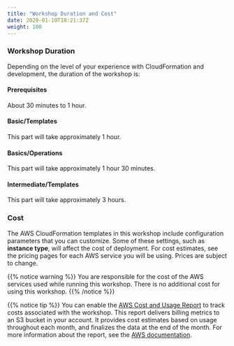 ```yaml
---
title: "Workshop Duration and Cost"
date: 2020-01-10T18:21:37Z
weight: 100
---
```


### Workshop Duration

Depending on the level of your experience with CloudFormation and development, the duration of the workshop is:

#### Prerequisites

About 30 minutes to 1 hour.

#### Basic/Templates

This part will take approximately 1 hour.

#### Basics/Operations

This part will take approximately 1 hour 30 minutes.

#### Intermediate/Templates

This part will take approximately 3 hours.

### Cost

The AWS CloudFormation templates in this workshop include configuration parameters that you can customize. Some of
these settings, such as **instance type**, will affect the cost of deployment. For cost estimates, see the pricing pages
for each AWS service you will be using. Prices are subject to change.

{{% notice warning %}}
You are responsible for the cost of the AWS services used while running this workshop. There is no additional cost for using this workshop.
{{% /notice %}}

{{% notice tip %}}
You can enable the [AWS Cost and Usage Report](https://docs.aws.amazon.com/awsaccountbilling/latest/aboutv2/billing-reports-gettingstarted-turnonreports.html)
to track costs associated with the workshop. This report delivers billing metrics to an S3 bucket in your account. It
provides cost estimates based on usage throughout each month, and finalizes the data at the end of the month. For more
information about the report, see the [AWS documentation](https://docs.aws.amazon.com/awsaccountbilling/latest/aboutv2/billing-reports-costusage.html).
